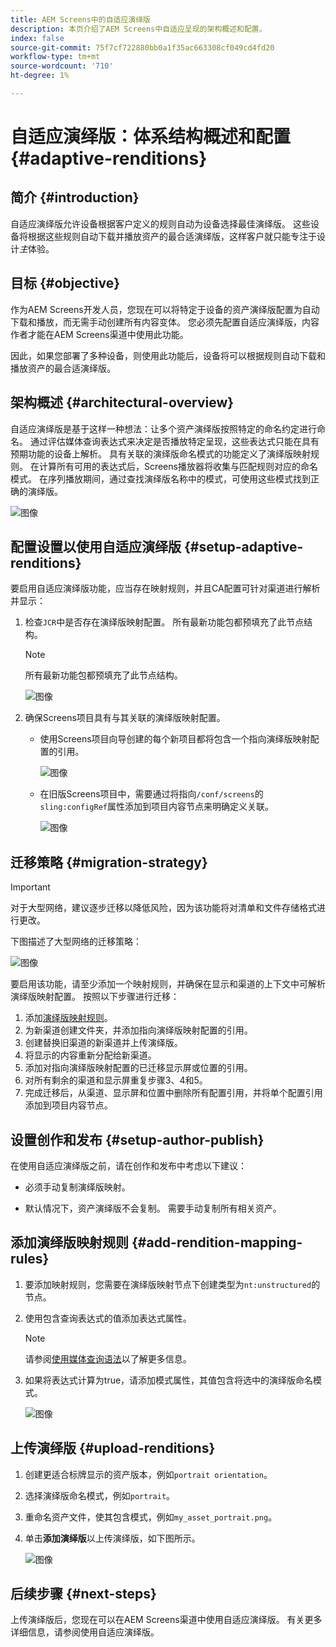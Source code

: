 ```yaml
---
title: AEM Screens中的自适应演绎版
description: 本页介绍了AEM Screens中自适应呈现的架构概述和配置。
index: false
source-git-commit: 75f7cf722880bb0a1f35ac663308cf049cd4fd20
workflow-type: tm+mt
source-wordcount: '710'
ht-degree: 1%

---
```



# 自适应演绎版：体系结构概述和配置 {#adaptive-renditions}

## 简介 {#introduction}

自适应演绎版允许设备根据客户定义的规则自动为设备选择最佳演绎版。 这些设备将根据这些规则自动下载并播放资产的最合适演绎版，这样客户就只能专注于设计&#x200B;*主*&#x200B;体验。

## 目标 {#objective}

作为AEM Screens开发人员，您现在可以将特定于设备的资产演绎版配置为自动下载和播放，而无需手动创建所有内容变体。 您必须先配置自适应演绎版，内容作者才能在AEM Screens渠道中使用此功能。

因此，如果您部署了多种设备，则使用此功能后，设备将可以根据规则自动下载和播放资产的最合适演绎版。

## 架构概述 {#architectural-overview}

自适应演绎版是基于这样一种想法：让多个资产演绎版按照特定的命名约定进行命名。 通过评估媒体查询表达式来决定是否播放特定呈现，这些表达式只能在具有预期功能的设备上解析。 具有关联的演绎版命名模式的功能定义了演绎版映射规则。 在计算所有可用的表达式后，Screens播放器将收集与匹配规则对应的命名模式。 在序列播放期间，通过查找演绎版名称中的模式，可使用这些模式找到正确的演绎版。

![图像](/help/user-guide/assets/adaptive-renditions/adaptive-renditions.png)

## 配置设置以使用自适应演绎版 {#setup-adaptive-renditions}

要启用自适应演绎版功能，应当存在映射规则，并且CA配置可针对渠道进行解析并显示：

1. 检查`JCR`中是否存在演绎版映射配置。 所有最新功能包都预填充了此节点结构。

   >[!NOTE]
   >所有最新功能包都预填充了此节点结构。

   ![图像](/help/user-guide/assets/adaptive-renditions/mapping-rules1.png)

1. 确保Screens项目具有与其关联的演绎版映射配置。

   * 使用Screens项目向导创建的每个新项目都将包含一个指向演绎版映射配置的引用。

      ![图像](/help/user-guide/assets/adaptive-renditions/mapping-rules2.png)

   * 在旧版Screens项目中，需要通过将指向`/conf/screens`的`sling:configRef`属性添加到项目内容节点来明确定义关联。

      ![图像](/help/user-guide/assets/adaptive-renditions/mapping-rules3.png)

## 迁移策略 {#migration-strategy}

>[!IMPORTANT]
>对于大型网络，建议逐步迁移以降低风险，因为该功能将对清单和文件存储格式进行更改。

下图描述了大型网络的迁移策略：

![图像](/help/user-guide/assets/adaptive-renditions/migration-strategy1.png)

要启用该功能，请至少添加一个映射规则，并确保在显示和渠道的上下文中可解析演绎版映射配置。 按照以下步骤进行迁移：

1. 添加[演绎版映射规则](#adding-rendition-mapping-rules)。
1. 为新渠道创建文件夹，并添加指向演绎版映射配置的引用。
1. 创建替换旧渠道的新渠道并上传演绎版。
1. 将显示的内容重新分配给新渠道。
1. 添加对指向演绎版映射配置的已迁移显示屏或位置的引用。
1. 对所有剩余的渠道和显示屏重复步骤3、4和5。
1. 完成迁移后，从渠道、显示屏和位置中删除所有配置引用，并将单个配置引用添加到项目内容节点。

## 设置创作和发布 {#setup-author-publish}

在使用自适应演绎版之前，请在创作和发布中考虑以下建议：

* 必须手动复制演绎版映射。

* 默认情况下，资产演绎版不会复制。 需要手动复制所有相关资产。

## 添加演绎版映射规则 {#add-rendition-mapping-rules}

1. 要添加映射规则，您需要在演绎版映射节点下创建类型为`nt:unstructured`的节点。

1. 使用包含查询表达式的值添加表达式属性。

   >[!NOTE]
   >请参阅[使用媒体查询语法](https://developer.mozilla.org/en-US/docs/Web/CSS/Media_Queries/Using_media_queries)以了解更多信息。

1. 如果将表达式计算为true，请添加模式属性，其值包含将选中的演绎版命名模式。

   ![图像](/help/user-guide/assets/adaptive-renditions/mapping-rules4.png)


## 上传演绎版 {#upload-renditions}

1. 创建更适合标牌显示的资产版本，例如`portrait orientation`。

1. 选择演绎版命名模式，例如`portrait`。

1. 重命名资产文件，使其包含模式，例如`my_asset_portrait.png`。

1. 单击&#x200B;**添加演绎版**&#x200B;以上传演绎版，如下图所示。

   ![图像](/help/user-guide/assets/adaptive-renditions/add-rendition.png)

## 后续步骤 {#next-steps}

上传演绎版后，您现在可以在AEM Screens渠道中使用自适应演绎版。 有关更多详细信息，请参阅使用自适应演绎版。
